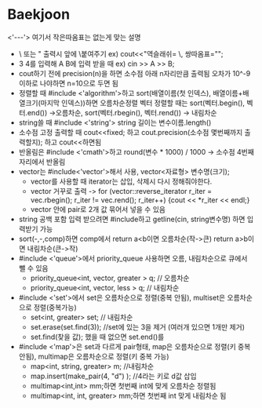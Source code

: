 # Baekjoon
<'---'> 여기서 작은따옴표는 없는게 맞는 설명

- \ 또는 " 출력시 앞에 \붙여주기    ex) cout<<"역슬래쉬= \\, 쌍따옴표=\"";
- 3 4를 입력해 A B에 입력 받을 때   ex) cin >> A >> B;
- cout하기 전에 precision(n)을 하면 소수점 아래 n자리만큼 출력됨   오차가 10^-9이하로 나야하면 n=10으로 두면 됨
- 정렬할 때 #include <'algorithm'>하고 sort(배열이름(첫 인덱스), 배열이름+배열크기(마지막 인덱스))하면 오름차순정렬
  벡터 정렬할 때는 sort(벡터.begin(), 벡터.end()) ->오름차순, sort(벡터.rbegin(), 벡터.rend()) -> 내림차순
- string쓸 때 #include <'string'> string 길이는 변수이름.length()
- 소수점 고정 출력할 때 cout<<fixed; 하고 cout.precision(소수점 몇번째까지 출력할지); 하고 cout<<하면됨
- 반올림은 #include <'cmath'>하고  round(변수 * 1000) / 1000 -> 소수점 4번째 자리에서 반올림
- vector는 #include<'vector'>해서 사용, vector<자료형> 변수명(크기);
    - vector를 사용할 때 iterator는 삽입, 삭제시 다시 정해줘야한다.
    - vector 거꾸로 출력 -> for (vector<int>::reverse_iterator r_iter = vec.rbegin(); r_iter != vec.rend(); r_iter++) {cout << *r_iter << endl;}
    - vector 안에 pair로 2개 값 묶어서 넣을 수 있음
- string 공백 포함 입력 받으려면 #include<string>하고 getline(cin, string변수명) 하면 입력받기 가능
- sort(-,-,comp)하면 comp에서 return a<b이면 오름차순(작->큰) return a>b이면 내림차순(큰->작)
- #include <'queue'>에서 priority_queue 사용하면 오름, 내림차순으로 큐에서 뺄 수 있음 
    - priority_queue<int, vector<int>, greater<int> > q;	// 오름차순
    - priority_queue<int, vector<int>, less<int> > q;	// 내림차순
- #include <'set'>에서 set은 오름차순으로 정렬(중복 안됨), multiset은 오름차순으로 정렬(중복가능)
    - set<int, greater<int>> set;  // 내림차순
    - set.erase(set.find(3));   //set에 있는 3을 제거 (여러개 있으면 1개만 제거)
    - set.find(찾을 값); 했을 때 없으면 set.end()를 
- #include <'map'>은 set과 다르게 pair형태, map은 오름차순으로 정렬(키 중복 안됨), multimap은 오름차순으로 정렬(키 중복 가능)
    - map<int, string, greater<int>> m;   //내림차순
    - map.insert(make_pair(4, "d") );     //4라는 키로 d값 삽입
    - multimap<int,int> mm;하면 첫번째 int에 맞게 오름차순 정렬됨
    - multimap<int, int, greater<int>> mm;하면 첫번째 int 맞게 내림차순 됨
    
